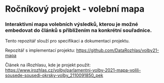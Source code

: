 # Ročníkový projekt - volební mapa

### Interaktivní mapa volebních výsledků, kterou je možné embedovat do článků s přiblížením na konkrétní souřadnice.

Tento repozitář slouží pro specifikaci a dokumentaci projektu.

Repozitář s implementací projektu: https://github.com/DataRozhlas/volby21-mapa

Článek na iRozhlasu, kde je projekt použit: https://www.irozhlas.cz/volby/parlamentni-volby-2021-mapa-volili-sousede-sousedi-okrsky-volby_2110091850_pek
